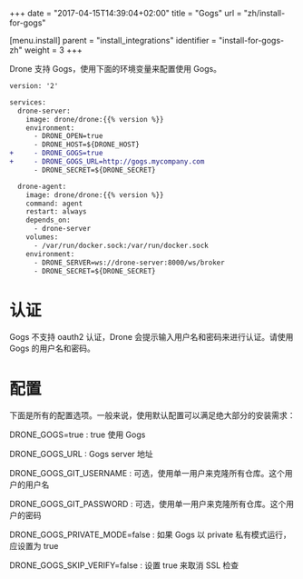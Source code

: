 +++
date = "2017-04-15T14:39:04+02:00"
title = "Gogs"
url = "zh/install-for-gogs"

[menu.install]
  parent = "install_integrations"
  identifier = "install-for-gogs-zh"
  weight = 3
+++

<!--Drone comes with built-in support for the latest stable version of Gogs. To enable Gogs you should configure the Drone container using the following environment variables:-->

Drone 支持 Gogs，使用下面的环境变量来配置使用 Gogs。

```diff
version: '2'

services:
  drone-server:
    image: drone/drone:{{% version %}}
    environment:
      - DRONE_OPEN=true
      - DRONE_HOST=${DRONE_HOST}
+     - DRONE_GOGS=true
+     - DRONE_GOGS_URL=http://gogs.mycompany.com
      - DRONE_SECRET=${DRONE_SECRET}

  drone-agent:
    image: drone/drone:{{% version %}}
    command: agent
    restart: always
    depends_on:
      - drone-server
    volumes:
      - /var/run/docker.sock:/var/run/docker.sock
    environment:
      - DRONE_SERVER=ws://drone-server:8000/ws/broker
      - DRONE_SECRET=${DRONE_SECRET}
```

<!--# Authentication-->

# 认证

<!--Drone will prompt you for a username and password to authenticate. You should use your Gogs username and password. This is unfortunately required due to Gogs lack of oauth2 support.-->

Gogs 不支持 oauth2 认证，Drone 会提示输入用户名和密码来进行认证。请使用 Gogs 的用户名和密码。

<!--# Configuration-->

# 配置

<!--This is a full list of configuration options. Please note that many of these options use default configuration values that should work for the majority of installations.-->

下面是所有的配置选项。一般来说，使用默认配置可以满足绝大部分的安装需求：


<!--DRONE_GOGS=true
: Set to true to enable the Gogs driver.

DRONE_GOGS_URL
: Gogs server address.

DRONE_GOGS_GIT_USERNAME
: Optional. Use a single machine account username to clone all repositories.

DRONE_GOGS_GIT_PASSWORD
: Optional. Use a single machine account password to clone all repositories.

DRONE_GOGS_PRIVATE_MODE=false
: Set to true if Gogs is running in private mode.

DRONE_GOGS_SKIP_VERIFY=false
: Set to true to disable SSL verification.-->

DRONE_GOGS=true
: true 使用 Gogs

DRONE_GOGS_URL
: Gogs server 地址

DRONE_GOGS_GIT_USERNAME
: 可选，使用单一用户来克隆所有仓库。这个用户的用户名

DRONE_GOGS_GIT_PASSWORD
: 可选，使用单一用户来克隆所有仓库。这个用户的密码

DRONE_GOGS_PRIVATE_MODE=false
: 如果 Gogs 以 private 私有模式运行，应设置为 true

DRONE_GOGS_SKIP_VERIFY=false
: 设置 true 来取消 SSL 检查
